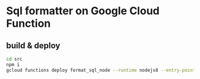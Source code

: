 
# Sql formatter on Google Cloud Function

## build & deploy

```bash
cd src
npm i
gcloud functions deploy format_sql_node --runtime nodejs8 --entry-point handler --trigger-http
```